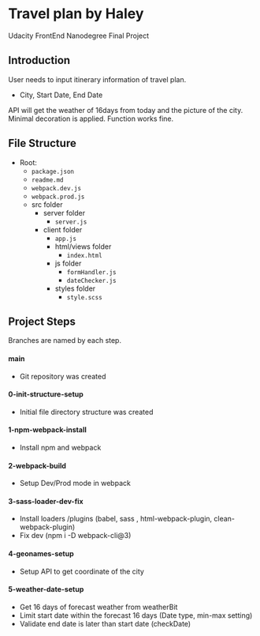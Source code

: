 # Travel plan by Haley

Udacity FrontEnd Nanodegree Final Project

## Introduction

User needs to input itinerary information of travel plan.

- City, Start Date, End Date

API will get the weather of 16days from today and the picture of the city.
Minimal decoration is applied.
Function works fine.

## File Structure

- Root:
  - `package.json`
  - `readme.md`
  - `webpack.dev.js`
  - `webpack.prod.js`
  - src folder
    - server folder
      - `server.js`
    - client folder
      - `app.js`
      - html/views folder
        - `index.html`
      - js folder
        - `formHandler.js`
        - `dateChecker.js`
      - styles folder
        - `style.scss`

## Project Steps

Branches are named by each step.

#### main

- Git repository was created

#### 0-init-structure-setup

- Initial file directory structure was created

#### 1-npm-webpack-install

- Install npm and webpack

#### 2-webpack-build

- Setup Dev/Prod mode in webpack

#### 3-sass-loader-dev-fix

- Install loaders /plugins (babel, sass , html-webpack-plugin, clean-webpack-plugin)
- Fix dev (npm i -D webpack-cli@3)

#### 4-geonames-setup

- Setup API to get coordinate of the city

#### 5-weather-date-setup

- Get 16 days of forecast weather from weatherBit
- Limit start date within the forecast 16 days (Date type, min-max setting)
- Validate end date is later than start date (checkDate)
